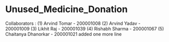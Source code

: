 # Unused_Medicine_Donation
Collaborators :
    (1) Arvind Tomar - 200001008
    (2) Arvind Yadav - 200001009
    (3) Likhit Raj - 200001039
    (4) Rishabh Sharma - 200001067
    (5) Chaitanya Dhanorkar - 200001021
    added one more line

